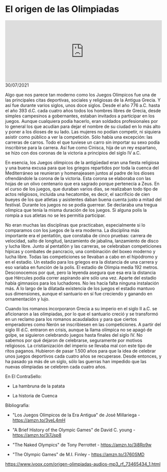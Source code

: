 # El origen de las Olimpiadas
<iframe id='audio_88903085' frameborder='0' allowfullscreen='' scrolling='no' height='200' style='width:100%;' src='https://www.ivoox.com/player_ej_73465434_6_1.html' loading='lazy'></iframe>30/07/2021

Algo que nos parece tan moderno como los Juegos Olímpicos fue una de las principales citas deportivas, sociales y religiosas de la Antigua Grecia. Y así fue durante varios siglos, unos doce siglos. Desde el año 776 a.C. hasta el año 393 d.C. cada cuatro años todos los hombres libres de Grecia, desde simples campesinos a gobernantes, estaban invitados a participar en los juegos. Aunque cualquiera podía hacerlo, eran soldados profesionales por lo general los que acudían para dejar el nombre de su ciudad en lo más alto y poner a los dioses de su lado. Las mujeres no podían competir, ni siquiera asistir como público a ver la competición. Sólo había una excepción: las carreras de carros. Todo el que tuviese un carro sin importar su sexo podía inscribirse para la carrera. Así fue como Cinisca, hija de un rey espartano, se hizo con dos coronas de la victoria a principios del siglo IV a.C. 

 En esencia, los Juegos olímpicos de la antigüedad eran una fiesta religiosa y una buena excusa para que los griegos repartidos por toda la cuenca del Mediterráneo se reunieran y homenajeasen juntos al padre de los dioses ofrendándole la corona de la victoria. Esta corona se elaboraba con las hojas de un olivo centenario que era sagrado porque pertenecía a Zeus. En el curso de los juegos, que duraban varios días, se realizaban todo tipo de actos religiosos, incluida una hecatombe, es decir, el sacrificio de cien bueyes de los que atletas y asistentes daban buena cuenta justo a mitad del festival. Durante los juegos no se podía guerrear. Se declaraba una tregua olímpica que tenía la misma duración de los juegos. Si alguna polis la rompía a sus atletas no se les permitía participar.  

 No eran muchas las disciplinas que practicaban, especialmente si lo comparamos con los juegos de la era moderna. La disciplina más importante era el pentatlón, que constaba de cinco pruebas: carrera de velocidad, salto de longitud, lanzamiento de jabalina, lanzamiento de disco y lucha libre. Junto al pentatlón y las carreras, se celebraban competiciones hípicas y combates de pancracio, una combinación del boxeo moderno y lucha libre. Todas las competiciones se llevaban a cabo en el hipódromo y en el estadio. Un estadio para los griegos era la distancia de una carrera y eso variaba en función de la polis. El estadio de Olimpia medía 192 metros. Desconocemos por qué, pero la leyenda asegura que esa era la distancia que Hércules podía correr aspirando aire sólo una vez. Aparte del estadio había gimnasios para los luchadores. No les hacía falta ninguna instalación más. A lo largo de la dilatada existencia de los juegos el estadio mantuvo sus dimensiones, aunque el santuario en sí fue creciendo y ganando en ornamentación y lujo.  

 Cuando los romanos incorporaron Grecia a su imperio en el siglo II a.C. se aficionaron a las olimpiadas, por lo que el santuario creció y se transformó en un reclamo para los romanos acaudalados y para que ciertos emperadores como Nerón se inscribiesen en las competiciones. A partir del siglo III d.C. entraron en crisis, aunque la llama olímpica no se apagó de golpe, se siguieron celebrando juegos hasta finales del siglo IV. No sabemos por qué dejaron de celebrarse, seguramente por motivos religiosos. La cristianización del imperio se llevaba mal con este tipo de ritos paganos. Hubieron de pasar 1.500 años para que la idea de celebrar unos juegos deportivos cada cuatro años se recuperase. Desde entonces, y ha pasado ya más de un siglo, sólo las guerras han impedido que las nuevas olimpiadas se celebren cada cuatro años. 

 En El ContraSello:

 - La hambruna de la patata

 - La historia de Cuenca 

 Bibliografía:

 - "Los Juegos Olímpicos de la Era Antigua" de José Millariega - https://amzn.to/3yeL4mH

 - "A Brief History of the Olympic Games" de David C. young - https://amzn.to/3i7Jsp8

 - "The Naked Olympics" de Tony Perrottet - https://amzn.to/3i8Ro9w

 - "The Olympic Games" de M.I. Finley - https://amzn.to/3760SMD  

 

https://www.ivoox.com/origen-olimpiadas-audios-mp3_rf_73465434_1.html
